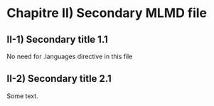 # Chapitre II) Secondary MLMD file<A id="a7"></A>

## II-1) Secondary title 1.1<A id="a8"></A>

No need for .languages directive in this file

## II-2) Secondary title 2.1<A id="a9"></A>

Some text.

